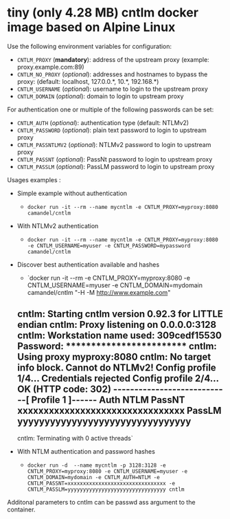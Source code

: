 # tiny (only 4.28 MB) cntlm docker image based on Alpine Linux

Use the following environment variables for configuration:

- `CNTLM_PROXY` (**mandatory**): address of the upstream proxy (example: proxy.example.com:89)
- `CNTLM_NO_PROXY` (*optional*): addresses and hostnames to bypass the proxy: (default: localhost, 127.0.0.\*, 10.\*, 192.168.\*)
- `CNTLM_USERNAME` (*optional*): username to login to the upstream proxy
- `CNTLM_DOMAIN`   (*optional*): domain to login to upstream proxy

For authentication one or multiple of the following passwords can be set:

- `CNTLM_AUTH` (*optional*): authentication type (default: NTLMv2)
- `CNTLM_PASSWORD` (*optional*): plain text password to login to upstream proxy
- `CNTLM_PASSNTLMV2` (*optional*): NTLMv2 password to login to upstream proxy
- `CNTLM_PASSNT` (*optional*): PassNt password to login to upstream proxy
- `CNTLM_PASSLM` (*optional*): PassLM password to login to upstream proxy

Usages examples : 

 * Simple example without authentication
   * `docker run -it --rm --name mycntlm -e CNTLM_PROXY=myproxy:8080 camandel/cntlm`
 * With NTLMv2 authentication 
   * `docker run -it --rm --name mycntlm -e CNTLM_PROXY=myproxy:8080 -e CNTLM_USERNAME=myuser -e CNTLM_PASSWORD=mypassword camandel/cntlm`
 * Discover best authentication available and hashes 
   * `docker run -it  --rm -e CNTLM_PROXY=myproxy:8080 -e CNTLM_USERNAME=myuser -e CNTLM_DOMAIN=mydomain camandel/cntlm "-H -M http://www.example.com"                                                                                                                               

    cntlm: Starting cntlm version 0.92.3 for LITTLE endian
    cntlm: Proxy listening on 0.0.0.0:3128
    cntlm: Workstation name used: 309cedf15530
    Password: ************************
    cntlm: Using proxy myproxy:8080
    cntlm: No target info block. Cannot do NTLMv2!
    Config profile  1/4... Credentials rejected
    Config profile  2/4... OK (HTTP code: 302)
    ----------------------------[ Profile  1 ]------
    Auth            NTLM
    PassNT          xxxxxxxxxxxxxxxxxxxxxxxxxxxxxxxx
    PassLM          yyyyyyyyyyyyyyyyyyyyyyyyyyyyyyyy
    ------------------------------------------------
    cntlm: Terminating with 0 active threads`
* With NTLM authentication and password hashes
  * `docker run -d  --name mycntlm -p 3128:3128 -e CNTLM_PROXY=myproxy:8080 -e CNTLM_USERNAME=myuser -e CNTLM_DOMAIN=mydomain -e CNTLM_AUTH=NTLM -e CNTLM_PASSNT=xxxxxxxxxxxxxxxxxxxxxxxxxxxxxxxx -e CNTLM_PASSLM=yyyyyyyyyyyyyyyyyyyyyyyyyyyyyyyy cntlm`
  
Additonal parameters to cntlm can be passwd ass argument to the container.
